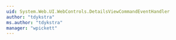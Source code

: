 ```yaml
---
uid: System.Web.UI.WebControls.DetailsViewCommandEventHandler
author: "tdykstra"
ms.author: "tdykstra"
manager: "wpickett"
---
```

